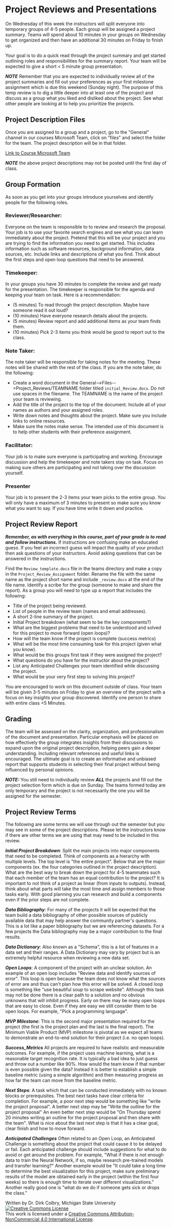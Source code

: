 #  Project Reviews and Presentations


On Wednesday of this week the instructors will split everyone into temporary groups of 4-5 people.  Each group will be assigned a project summary.  Teams will spend about 10 minutes in your groups on Wednesday to get organized and then have an additional 30 minutes on Friday to finish up.  

Your goal is to do a quick read through the project summary and get started outlining roles and responsibilities for the summary report.  Your team will be expected to give a short < 5 minute group presentation.  


 **_NOTE_**  Remember that you are expected to individually review all of the project summaries and fill out your preferences as your first milestone assignment which is due this weekend (Sunday night).  The purpose of this temp review is to dig a little deeper into at least one of the project and discuss as a group what you liked and disliked about the project. See what other people are looking at to help you prioritize the projects. 

## Project Description Files

Once you are assigned to a group and a project, go to the "General" channel in our courses Microsoft Team, click on "files" and select the folder for the team. The project description will be in that folder.  

[Link to Course Microsoft Team](https://teams.microsoft.com/l/team/19%3AdbqhTZkH-Zz0BLs4_Z99m_YGA0NheodUqwEC4VBycjk1%40thread.tacv2/conversations?groupId=00b9e709-3d27-4397-9b88-ae7ef08a3770&tenantId=22177130-642f-41d9-9211-74237ad5687d)

 **_NOTE_** the above project descriptions may not be posted until the first day of class.

## Group Formation

As soon as you get into your groups introduce yourselves and identify people for the following roles.  

### Reviewer/Researcher:
Everyone on the team is responsible to to review and research the proposal. Your job is to use your favorite search engines and see what you can learn immediately about the project. Pretend that this will be your project and you are trying to find the information you need to get started.  This includes information such as software resources, background information, data sources, etc.  Include links and descriptions of what you find. Think about the first steps and open loop questions that need to be answered. 

### Timekeeper:
In your groups you have 30 minutes to complete the review and get ready for the presentation.  The timekeeper is responsible for the agenda and keeping your team on task. Here is a recommendation:
* (5 minutes) To read through the project description. Maybe have someone read it out loud?
* (10 minutes) Have everyone research details about the projects.  
* (5 minutes) Review report and add additional items as your team finds them.
* (10 minutes) Pick 2-3 items you think would be good to report out to the class. 

### Note Taker:  
The note taker will be responsible for taking notes for the meeting.  These notes will be shared with the rest of the class. If you are the note taker, do the following:
* Create a word document in the General-->Files-->Project_Reviews/TEAMNAME folder titled ```initial_Review.docx```. Do not use spaces in the filename. The TEAMNAME is the name of the project your team is reviewing.
* Add the title of the project to the top of the document. Include all of your names as authors and your assigned roles.
* Write down notes and thoughts about the project. Make sure you include links to online resources.
* Make sure the notes make sense. The intended use of this document is to help other students with their preference assignment.

### Facilitator:
Your job is to make sure everyone is participating and working.  Encourage discussion and help the timekeeper and note takers stay on task. Focus on making sure others are participating and not taking over the discussion yourself. 

### Presenter
Your job is to present the 2-3 items your team picks to the entire group.  You will only have a maximum of 3 minutes to present so make sure you know what you want to say. If you have time write it down and practice.  


## Project Review Report

***Remember, as with everything in this course, part of your grade is to read and follow instructions.*** If instructions are confusing make an educated guess.  If you feel an incorrect guess will impact the quality of your product then ask questions of your instructors. Avoid asking questions that can be answered in the instructions.

Find the ```Review_template.docx``` file in the teams directory and make a copy in the
```Project_Review_Assignment``` folder. Rename the file  with the same name as the project short name and include ```_review.docx``` at the end of the file name.  Identify a scribe for the group
(someone to make and share the report). As a group you will need to type up a report that includes the following:

- Title of the project being reviewed.
- List of people in the review team (names and email addresses). 
- A short 2-line summary of the project. 
- Initial Project breakdown (what seem to be the key components?)
- What are the biggest problems that need to be understood and solved for this project to move forward (open loops)?
- How will the team know if the project is complete (success metrics)
- What will be the most time consuming task for this project (given what you know).
- What would be this groups first task if they were assigned the project?
- What questions do you have for the instructor about the project?
- List any Anticipated Challenges your team identified while discussing the project.
- What would be your very first step to solving this project? 

You are encouraged to work on this document outside of class. Your team will be given 3-5 minutes on Friday to give an overview of the project with a focus on key insights your group discovered. Identify one person to share with entire class <5 Minutes.

## Grading
The team will be assessed on the clarity, organization, and professionalism of the document and presentation. Particular emphasis will be placed on how effectively the group integrates insights from their discussions to expand upon the original project description, helping peers gain a deeper understanding. Including relevant references and useful links is encouraged. The ultimate goal is to create an informative and unbiased report that supports students in selecting their final project without being influenced by personal opinions.

**_NOTE:_** You still need to individually review **_ALL_** the projects and fill out the project selection form which is due on Sunday. The teams formed today are only temporary and the project is not necessarily the one you will be assigned for the semester.

## Project Review Terms

The following are some terms we will use through out the semester but you may see in some of the project descriptions. Please let the instructors know if there are other terms we are using that may need to be included in this review.

**_Initial Project Breakdown_**: Split the main projects into major components that need to be completed.  Think of components as a hierarchy with multiple levels. The top level is "the entire project". Below that are the major components (ex. the four categories outlined in the project description). What are the best way to break down the project for 4-5 teammates such that each member of the team has an equal contribution to the project?  It is important to not think of a project as linear (from inputs to outputs).  Instead, think about what parts will take the most time and assign members to those tasks early. With good planning you can research and build a components even if the prior steps are not complete. 

**_Data Bibliography_**: For many of the projects it will be expected that the team build a data bibliography of other possible sources of publicly available data that may help answer the community partner's questions.   This is a lot like a paper bibliography but we are referencing datasets. For a few projects the Data bibliography may be a major contribution to the final results. 

**_Data Dictionary_**: Also known as a "Schema", this is a list of features in a data set and their ranges. A Data Dictionary may vary by project but is an extremely helpful resource when reviewing a new data set. 

**_Open Loops_**:  A component of the project with an unclear solution.  An example of an open loop includes "Review data and identify sources of error".  This loop is open because the team does not know what the sources of error are and thus can't plan how this error will be solved.  A closed loop is something like "use beautiful soup to scrape website".  Although this task may not be done there is a clear path to a solution and no obvious unknowns that will inhibit progress.  Early on there may be many open loops that are easy to close. Even if they are easy we still consider them to be open loops. For example, "Pick a programming language".

**_MVP Milestone_**: This is the second major presentation required for the project (the first is the project plan and the last is the final report).  The Minimum Viable Product (MVP) milestone is pivotal as we expect all teams to demonstrate an end-to-end solution for their project (i.e. no open loops).

**_Success_Metrics_** All projects are required to have realistic and measurable outcomes. For example, if the project uses machine learning, what is a reasonable target recognition rate. It is typically a bad idea to just guess and throw out a number like 90%. How would the team know if that number is even possible given the data?  Instead it is better to establish a simple baseline metric (using a simple algorithm) and then measuring progress as how far the team can move from the baseline metric.  

**_Next Steps_**:  A task which that can be conducted immediately with no known blocks or prerequisites.  The best next tasks have clear criteria for completion. For example, a poor next step would be something like "write the project proposal".  A better next step may be "Write the outline for the project proposal" An even better next step would be "On Thursday spend 20 minutes writing an outline for the project proposal and then share with the team". What is nice about the last next step is that it has a clear goal, clear finish and how to move forward. 

**_Anticipated Challenges_** Often related to an Open Loop, an Anticipated Challenge is something about the project that could cause it to be delayed or fail.  Each anticipated challenge should include suggestions for what to do avoid or get around the problem.  For example, "What if there is not enough data to train the Neural Network, if so, maybe research pre-trained models and transfer learning?"  Another example would be "It could take a long time to determine the best visualization for this project, make sure preliminary results of the model are obtained early in the project (within the first four weeks) so there is enough time to iterate over different visualizations."  Another really good one is "what do we do if someone gets sick or drops the class."


Written by Dr. Dirk Colbry, Michigan State University
<a rel="license" href="http://creativecommons.org/licenses/by-nc/4.0/"><img alt="Creative Commons License" style="border-width:0" src="https://i.creativecommons.org/l/by-nc/4.0/88x31.png" /></a><br />This work is licensed under a <a rel="license" href="http://creativecommons.org/licenses/by-nc/4.0/">Creative Commons Attribution-NonCommercial 4.0 International License</a>.
